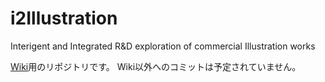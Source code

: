 # i2Illustration
Interigent and Integrated R&amp;D exploration of commercial Illustration works

[Wiki](https://github.com/rio-fujimiya/i2Illustration/wiki)用のリポジトリです。
Wiki以外へのコミットは予定されていません。
